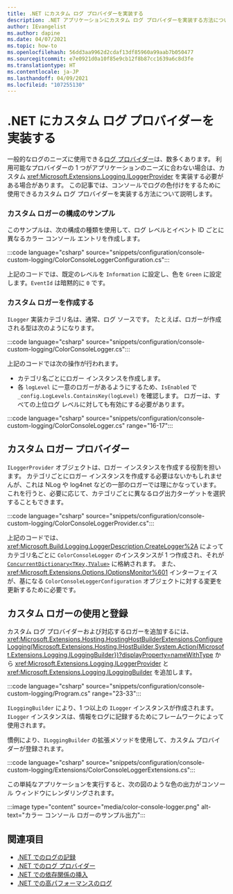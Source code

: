 ```yaml
---
title: .NET にカスタム ログ プロバイダーを実装する
description: .NET アプリケーションにカスタム ログ プロバイダーを実装する方法について説明します。
author: IEvangelist
ms.author: dapine
ms.date: 04/07/2021
ms.topic: how-to
ms.openlocfilehash: 56dd3aa9962d2cdaf13df85960a99aab7b050477
ms.sourcegitcommit: e7e0921d0a10f85e9cb12f8b87cc1639a6c8d3fe
ms.translationtype: HT
ms.contentlocale: ja-JP
ms.lasthandoff: 04/09/2021
ms.locfileid: "107255130"
---
```

# <a name="implement-a-custom-logging-provider-in-net"></a>.NET にカスタム ログ プロバイダーを実装する

一般的なログのニーズに使用できる[ログ プロバイダー](logging-providers.md)は、数多くあります。 利用可能なプロバイダーの 1 つがアプリケーションのニーズに合わない場合は、カスタム <xref:Microsoft.Extensions.Logging.ILoggerProvider> を実装する必要がある場合があります。 この記事では、コンソールでログの色付けをするために使用できるカスタム ログ プロバイダーを実装する方法について説明します。

### <a name="sample-custom-logger-configuration"></a>カスタム ロガーの構成のサンプル

このサンプルは、次の構成の種類を使用して、ログ レベルとイベント ID ごとに異なるカラー コンソール エントリを作成します。

:::code language="csharp" source="snippets/configuration/console-custom-logging/ColorConsoleLoggerConfiguration.cs":::

上記のコードでは、既定のレベルを `Information` に設定し、色を `Green` に設定します。`EventId` は暗黙的に `0` です。

### <a name="create-the-custom-logger"></a>カスタム ロガーを作成する

`ILogger` 実装カテゴリ名は、通常、ログ ソースです。 たとえば、ロガーが作成される型は次のようになります。

:::code language="csharp" source="snippets/configuration/console-custom-logging/ColorConsoleLogger.cs":::

上記のコードでは次の操作が行われます。

- カテゴリ名ごとにロガー インスタンスを作成します。
- 各 `logLevel` に一意のロガーがあるようにするため、`IsEnabled` で `_config.LogLevels.ContainsKey(logLevel)` を確認します。 ロガーは、すべての上位ログ レベルに対しても有効にする必要があります。

:::code language="csharp" source="snippets/configuration/console-custom-logging/ColorConsoleLogger.cs" range="16-17":::

## <a name="custom-logger-provider"></a>カスタム ロガー プロバイダー

`ILoggerProvider` オブジェクトは、ロガー インスタンスを作成する役割を担います。 カテゴリごとにロガー インスタンスを作成する必要はないかもしれませんが、これは NLog や log4net などの一部のロガーでは理にかなっています。 これを行うと、必要に応じて、カテゴリごとに異なるログ出力ターゲットを選択することもできます。

:::code language="csharp" source="snippets/configuration/console-custom-logging/ColorConsoleLoggerProvider.cs":::

上記のコードでは、<xref:Microsoft.Build.Logging.LoggerDescription.CreateLogger%2A> によってカテゴリ名ごとに `ColorConsoleLogger` のインスタンスが 1 つ作成され、それが [`ConcurrentDictionary<TKey,TValue>`](/dotnet/api/system.collections.concurrent.concurrentdictionary-2) に格納されます。 また、<xref:Microsoft.Extensions.Options.IOptionsMonitor%601> インターフェイスが、基になる `ColorConsoleLoggerConfiguration` オブジェクトに対する変更を更新するために必要です。

## <a name="usage-and-registration-of-the-custom-logger"></a>カスタム ロガーの使用と登録

カスタム ログ プロバイダーおよび対応するロガーを追加するには、<xref:Microsoft.Extensions.Hosting.HostingHostBuilderExtensions.ConfigureLogging(Microsoft.Extensions.Hosting.IHostBuilder,System.Action{Microsoft.Extensions.Logging.ILoggingBuilder})?displayProperty=nameWithType> から <xref:Microsoft.Extensions.Logging.ILoggerProvider> と <xref:Microsoft.Extensions.Logging.ILoggingBuilder> を追加します。

:::code language="csharp" source="snippets/configuration/console-custom-logging/Program.cs" range="23-33":::

`ILoggingBuilder` により、1 つ以上の `ILogger` インスタンスが作成されます。 `ILogger` インスタンスは、情報をログに記録するためにフレームワークによって使用されます。

慣例により、`ILoggingBuilder` の拡張メソッドを使用して、カスタム プロバイダーが登録されます。

:::code language="csharp" source="snippets/configuration/console-custom-logging/Extensions/ColorConsoleLoggerExtensions.cs":::

この単純なアプリケーションを実行すると、次の図のような色の出力がコンソール ウィンドウにレンダリングされます。

:::image type="content" source="media/color-console-logger.png" alt-text="カラー コンソール ロガーのサンプル出力":::

## <a name="see-also"></a>関連項目

- [.NET でのログの記録](logging.md)
- [.NET でのログ プロバイダー](logging-providers.md)
- [.NET での依存関係の挿入](dependency-injection.md)
- [.NET での高パフォーマンスのログ](high-performance-logging.md)
